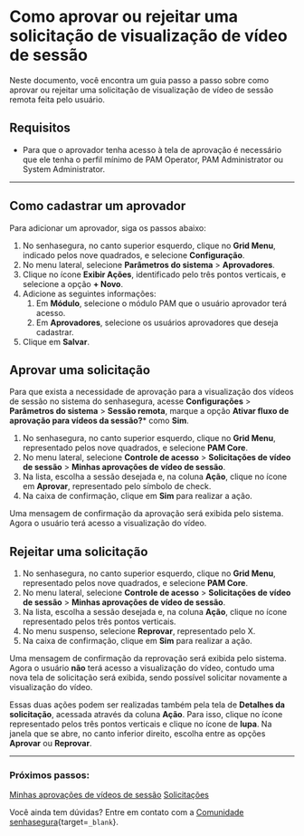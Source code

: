 # Como aprovar ou rejeitar uma solicitação de visualização de vídeo de sessão

Neste documento, você encontra um guia passo a passo sobre como aprovar ou rejeitar uma solicitação de visualização de vídeo de sessão remota feita pelo usuário.

## Requisitos

* Para que o aprovador tenha acesso à tela de aprovação é necessário que ele tenha o perfil mínimo de PAM Operator, PAM Administrator ou System Administrator.

---
## Como cadastrar um aprovador
Para adicionar um aprovador, siga os passos abaixo:

1. No senhasegura, no canto superior esquerdo, clique no **Grid Menu**, indicado pelos  nove quadrados, e selecione **Configuração**.
2. No menu lateral, selecione **Parâmetros do sistema** > **Aprovadores**.
3. Clique no ícone **Exibir Ações**, identificado pelo três pontos verticais, e selecione a opção **+ Novo**.
4. Adicione as seguintes informações:
    1. Em **Módulo**, selecione o módulo PAM que o usuário aprovador terá acesso.
    2. Em **Aprovadores**, selecione os usuários aprovadores que deseja cadastrar.
5. Clique em **Salvar**.

## Aprovar uma solicitação
Para que exista a necessidade de aprovação para a visualização dos vídeos de sessão no sistema do senhasegura, acesse  **Configurações** > **Parâmetros do sistema** > **Sessão remota**, marque a opção **Ativar fluxo de aprovação para vídeos da sessão?*** como **Sim**.

1. No senhasegura, no canto superior esquerdo, clique no **Grid Menu**, representado pelos nove quadrados, e selecione **PAM Core**.
2. No menu lateral, selecione **Controle de acesso** >  **Solicitações de vídeo de sessão** > **Minhas aprovações de vídeo de sessão**.
3. Na lista, escolha a sessão desejada e, na coluna **Ação**, clique no ícone em **Aprovar**, representado pelo símbolo de check.
4. Na caixa de confirmação, clique em **Sim** para realizar a ação.

Uma mensagem de confirmação da aprovação será exibida pelo sistema. Agora o usuário terá acesso a visualização do vídeo.

## Rejeitar uma solicitação

1. No senhasegura, no canto superior esquerdo, clique no **Grid Menu**, representado pelos nove quadrados, e selecione **PAM Core**.
2. No menu lateral, selecione **Controle de acesso** >  **Solicitações de vídeo de sessão** > **Minhas aprovações de vídeo de sessão**.
3. Na lista, escolha a sessão desejada e, na coluna **Ação**, clique no ícone representado pelos três pontos verticais.
4. No menu suspenso, selecione  **Reprovar**, representado pelo X.
5. Na caixa de confirmação, clique em **Sim** para realizar a ação.

Uma mensagem de confirmação da reprovação será exibida pelo sistema. Agora o usuário **não** terá acesso a visualização do vídeo, contudo uma nova tela de solicitação será exibida, sendo possível solicitar novamente a visualização do vídeo.

Essas duas ações podem ser realizadas também pela tela de **Detalhes da solicitação**, acessada através da coluna **Ação**. Para isso, clique no ícone representado pelos três pontos verticais e clique no ícone de **lupa**. Na janela que se abre, no canto inferior direito, escolha entre as opções **Aprovar** ou **Reprovar**.

---
### Próximos passos:
[Minhas aprovações de vídeos de sessão](/v3-33/docs/pt/pam-session-my-session-video-approvals-2)
[Solicitações](/v3-33/docs/pt/pam-session-requests-video-2)

Você ainda tem dúvidas? Entre em contato com a [Comunidade senhasegura](https://community.senhasegura.io/){target=`_blank`}.